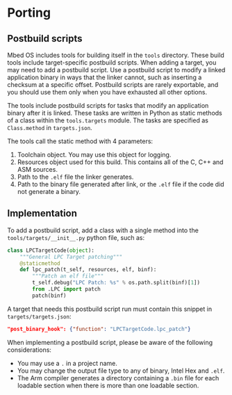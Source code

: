 # Porting

## Postbuild scripts

Mbed OS includes tools for building itself in the `tools` directory. These build tools include target-specific postbuild scripts. When adding a target, you may need to add a postbuild script. Use a postbuild script to modify a linked application binary in ways that the linker cannot, such as inserting a checksum at a specific offset. Postbuild scripts are rarely exportable, and you should use them only when you have exhausted all other options.

The tools include postbuild scripts for tasks that modify an application binary after it is linked. These tasks are written in Python as static methods of a class within the `tools.targets` module. The tasks are specified as `Class.method` in `targets.json`.

The tools call the static method with 4 parameters:

 1) Toolchain object. You may use this object for logging.
 2) Resources object used for this build. This contains all of the C, C++ and ASM sources.
 3) Path to the `.elf` file the linker generates.
 4) Path to the binary file generated after link, or the `.elf` file if the code did not generate a binary.

## Implementation

To add a postbuild script, add a class with a single method into the `tools/targets/__init__.py` python file, such as:

```python
class LPCTargetCode(object):
    """General LPC Target patching"""
    @staticmethod
    def lpc_patch(t_self, resources, elf, binf):
        """Patch an elf file"""
        t_self.debug("LPC Patch: %s" % os.path.split(binf)[1])
        from .LPC import patch
        patch(binf)
```

A target that needs this postbuild script run must contain this snippet in `targets/targets.json`:

```JSON
"post_binary_hook": {"function": "LPCTargetCode.lpc_patch"}
```

When implementing a postbuild script, please be aware of the following considerations:

- You may use a `.` in a project name.
- You may change the output file type to any of binary, Intel Hex and `.elf`.
- The Arm compiler generates a directory containing a `.bin` file for each loadable section when there is more than one loadable section.
